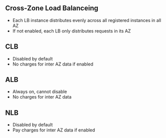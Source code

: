 ## Cross-Zone Load Balanceing

* Each LB instance distributes evenly across all registered instances in all AZ
* If not enabled, each LB only distributes requests in its AZ

## CLB

* Disabled by default
* No charges for inter AZ data if enabled

## ALB

* Always on, cannot disable
* No charges for inter AZ data

## NLB

* Disabled by default
* Pay charges for inter AZ data if enabled